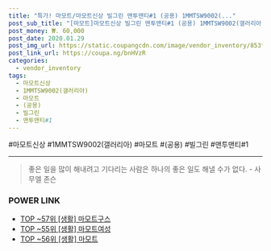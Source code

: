 ```yaml
--- 
title: "특가! 마모트/마모트신상 빌그린 맨투맨티#1 (공용) 1MMTSW9002(..." 
post_sub_title: "[마모트]마모트신상 빌그린 맨투맨티#1 (공용) 1MMTSW9002(갤러리아)" 
post_money: ₩. 60,000 
post_date: 2020.01.29 
post_img_url: https://static.coupangcdn.com/image/vendor_inventory/853f/eda8df5aa5198be15d08d5a8e8f58b0f602e989b6b306df4cf33885e4e84.JPG 
post_link_url: https://coupa.ng/bnHVzR 
categories: 
  - vendor_inventory 
tags: 
  - 마모트신상 
  - 1MMTSW9002(갤러리아) 
  - 마모트 
  - (공용) 
  - 빌그린 
  - 맨투맨티#1 
--- 
```

  #마모트신상 #1MMTSW9002(갤러리아) #마모트 #(공용) #빌그린 #맨투맨티#1 
<hr> 

> 좋은 일을 많이 해내려고 기다리는 사람은 하나의 좋은 일도 해낼 수가 없다. - 사무엘 존슨 


### POWER LINK

* <a href="https://blog.naver.com/fasyy4321/221779775535" target="_blank"> TOP ~57위 [생활] 마모트구스</a>
* <a href="https://blog.naver.com/fasyy4321/221776167577" target="_blank"> TOP ~55위 [생활] 마모트여성</a>
* <a href="https://blog.naver.com/an0733/221788349530" target="_blank"> TOP ~56위 [생활] 마모트</a>
